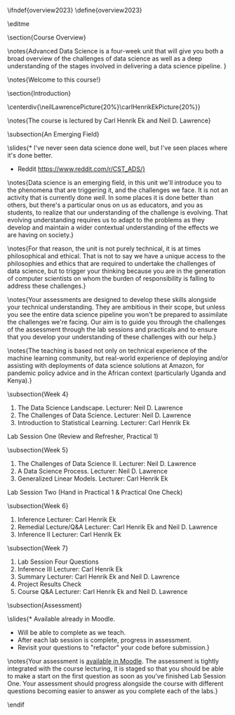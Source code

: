 \ifndef{overview2023}
\define{overview2023}

\editme


\section{Course Overview}

\notes{Advanced Data Science is a four-week unit that will give you both a broad overview of the challenges of data science as well as a deep understanding of the stages involved in delivering a data science pipeline. }

\notes{Welcome to this course!}

\section{Introduction}

\centerdiv{\neilLawrencePicture{20%}\carlHenrikEkPicture{20%}}

\notes{The course is lectured by Carl Henrik Ek and Neil D. Lawrence}

\subsection{An Emerging Field}

\slides{* I've never seen data science done well, but I've seen places where it's done better.
* Reddit 
  https://www.reddit.com/r/CST_ADS/}


\notes{Data science is an emerging field, in this unit we'll introduce you to the phenomena that are triggering it, and the challenges we face. It is not an activity that is currently done *well*. In some places it is done better than others, but there's a particular onus on us as educators, and you as students, to realize that our understanding of the challenge is evolving. That evolving understanding requires us to adapt to the problems as they develop and maintain a wider contextual understanding of the effects we are having on society.}

\notes{For that reason, the unit is not purely technical, it is at times philosophical and ethical. That is not to say we have a unique access to the philosophies and ethics that are required to undertake the challenges of data science, but to trigger your thinking because you are in the generation of computer scientists on whom the burden of responsibility is falling to address these challenges.}

\notes{Your assessments are designed to develop these skills alongside your technical understanding. They are ambitious in their scope, but unless you see the entire data science pipeline you won't be prepared to assimilate the challenges we're facing. Our aim is to guide you through the challenges of the assessment through the lab sessions and practicals and to ensure that you develop your understanding of these challenges with our help.}

\notes{The teaching is based not only on technical experience of the machine learning community, but real-world experience of deploying and/or assisting with deployments of data science solutions at Amazon, for pandemic policy advice and in the African context (particularly Uganda and Kenya).}

\subsection{Week 4}

  1. The Data Science Landscape. Lecturer: Neil D. Lawrence
  2. The Challenges of Data Science. Lecturer: Neil D. Lawrence
  3. Introduction to Statistical Learning. Lecturer: Carl Henrik Ek 

  Lab Session One (Review and Refresher, Practical 1)

\subsection{Week 5}

  1. The Challenges of Data Science II. Lecturer: Neil D. Lawrence
  2. A Data Science Process. Lecturer: Neil D. Lawrence
  3. Generalized Linear Models. Lecturer: Carl Henrik Ek

  Lab Session Two (Hand in Practical 1 & Practical One Check)
  
  
\subsection{Week 6}

  1. Inference Lecturer: Carl Henrik Ek 
  2. Remedial Lecture/Q&A Lecturer: Carl Henrik Ek and Neil D. Lawrence
  3. Inference II Lecturer: Carl Henrik Ek

\subsection{Week 7}

  1. Lab Session Four Questions
  2. Inference III Lecturer: Carl Henrik Ek
  3. Summary Lecturer: Carl Henrik Ek and Neil D. Lawrence
  4. Project Results Check
  5. Course Q&A Lecturer: Carl Henrik Ek and Neil D. Lawrence

\subsection{Assessment}

\slides{* Available already in Moodle.
* Will be able to complete as we teach.
* After each lab session is complete, progress in assessment.
* Revisit your questions to "refactor" your code before submission.}

\notes{Your assessment is [available in Moodle](https://www.vle.cam.ac.uk/). The assessment is tightly integrated with the course lecturing, it is staged so that you should be able to make a start on the first question as soon as you've finished Lab Session One. Your assessment should progress alongside the course with different questions becoming easier to answer as you complete each of the labs.}


\endif

